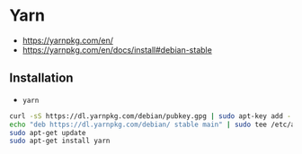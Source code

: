 # Yarn

+	<https://yarnpkg.com/en/>
+	<https://yarnpkg.com/en/docs/install#debian-stable>



## Installation

+	`yarn`

```sh
curl -sS https://dl.yarnpkg.com/debian/pubkey.gpg | sudo apt-key add -
echo "deb https://dl.yarnpkg.com/debian/ stable main" | sudo tee /etc/apt/sources.list.d/yarn.list
sudo apt-get update
sudo apt-get install yarn
```